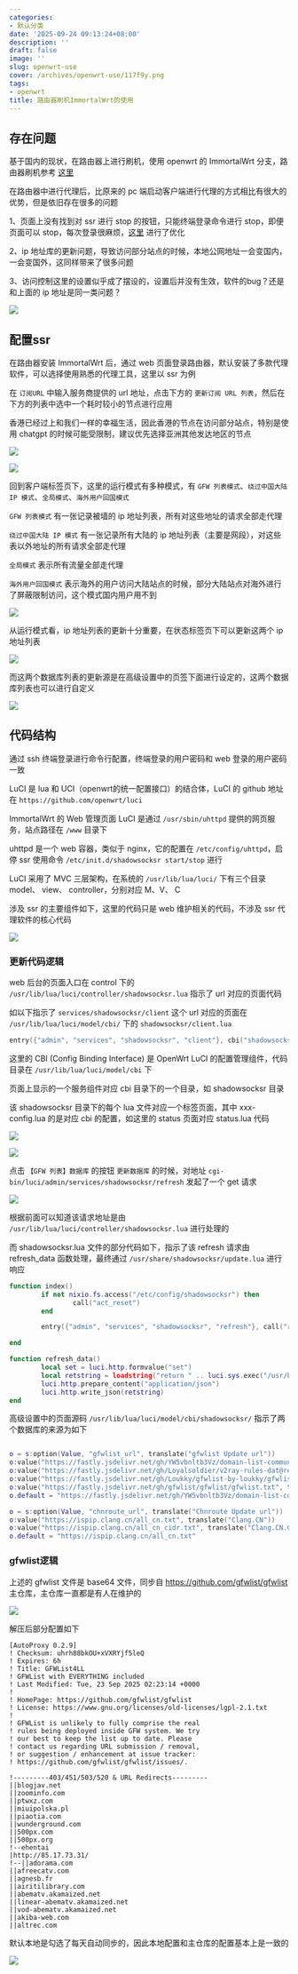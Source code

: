 ```yaml
---
categories:
- 默认分类
date: '2025-09-24 09:13:24+08:00'
description: ''
draft: false
image: ''
slug: openwrt-use
cover: /archives/openwrt-use/117f9y.png
tags:
- openwrt
title: 路由器刷机ImmortalWrt的使用
---
```

## 存在问题

基于国内的现状，在路由器上进行刷机，使用 openwrt 的 ImmortalWrt 分支，路由器刷机参考 [这里](https://www.cnblogs.com/Yuan2036/articles/17589915.html)

在路由器中进行代理后，比原来的 pc 端启动客户端进行代理的方式相比有很大的优势，但是依旧存在很多的问题

1、页面上没有找到对 ssr 进行 stop 的按钮，只能终端登录命令进行 stop，即便页面可以 stop，每次登录很麻烦，[这里](https://hujiao24.github.io/archives/openwrt-ssr-restart/) 进行了优化 

2、ip 地址库的更新问题，导致访问部分站点的时候，本地公网地址一会变国内，一会变国外，这同样带来了很多问题

3、访问控制这里的设置似乎成了摆设的，设置后并没有生效，软件的bug？还是和上面的 ip 地址是同一类问题？

![](/archives/openwrt-use/117f9y.png)

## 配置ssr

在路由器安装 ImmortalWrt 后，通过 web 页面登录路由器，默认安装了多款代理软件，可以选择使用熟悉的代理工具，这里以 ssr 为例

在 `订阅URL` 中输入服务商提供的 url 地址，点击下方的 `更新订阅 URL 列表`，然后在下方的列表中选中一个耗时较小的节点进行应用

香港已经过上和我们一样的幸福生活，因此香港的节点在访问部分站点，特别是使用 chatgpt 的时候可能受限制，建议优先选择亚洲其他发达地区的节点

![](/archives/openwrt-use/umxp8n.png)

![](/archives/openwrt-use/ybs2ec.png)

回到客户端标签页下，这里的运行模式有多种模式，有 `GFW 列表模式`、`绕过中国大陆 IP 模式`、`全局模式`、`海外用户回国模式`

`GFW 列表模式` 有一张记录被墙的 ip 地址列表，所有对这些地址的请求全部走代理

`绕过中国大陆 IP 模式` 有一张记录所有大陆的 ip 地址列表（主要是网段），对这些表以外地址的所有请求全部走代理

`全局模式` 表示所有流量全部走代理

`海外用户回国模式` 表示海外的用户访问大陆站点的时候，部分大陆站点对海外进行了屏蔽限制访问，这个模式国内用户用不到

![](/archives/openwrt-use/7fr978.png)

从运行模式看，ip 地址列表的更新十分重要，在状态标签页下可以更新这两个 ip 地址列表

![](/archives/openwrt-use/310u34.png)

而这两个数据库列表的更新源是在高级设置中的页签下面进行设定的，这两个数据库列表也可以进行自定义

![](/archives/openwrt-use/uszb5b.png)

## 代码结构

通过 ssh 终端登录进行命令行配置，终端登录的用户密码和 web 登录的用户密码一致

LuCI 是 lua 和 UCI（openwrt的统一配置接口）的结合体，LuCI 的 github 地址在 `https://github.com/openwrt/luci`

ImmortalWrt 的 Web 管理页面 LuCI 是通过 `/usr/sbin/uhttpd` 提供的网页服务，站点路径在 `/www` 目录下

uhttpd 是一个 web 容器，类似于 nginx，它的配置在 `/etc/config/uhttpd`，启停 ssr 使用命令 `/etc/init.d/shadowsocksr start/stop` 进行

LuCI 采用了 MVC 三层架构，在系统的 `/usr/lib/lua/luci/` 下有三个目录 model、 view、 controller，分别对应 M、V、 C

涉及 ssr 的主要组件如下，这里的代码只是 web 维护相关的代码，不涉及 ssr 代理软件的核心代码

![](/archives/openwrt-use/a9ez11.png)

### 更新代码逻辑

web 后台的页面入口在 control 下的 `/usr/lib/lua/luci/controller/shadowsocksr.lua` 指示了 url 对应的页面代码

如以下指示了 `services/shadowsocksr/client` 这个 url 对应的页面在 `/usr/lib/lua/luci/model/cbi/` 下的 `shadowsocksr/client.lua`

```lua
entry({"admin", "services", "shadowsocksr", "client"}, cbi("shadowsocksr/client"), _("SSR Client"), 10).leaf = true	
```

这里的 CBI (Config Binding Interface) 是 OpenWrt LuCI 的配置管理组件，代码目录在 `/usr/lib/lua/luci/model/cbi` 下

页面上显示的一个服务组件对应 cbi 目录下的一个目录，如 shadowsocksr 目录

该 shadowsocksr 目录下的每个 lua 文件对应一个标签页面，其中 xxx-config.lua 的是对应 cbi 的配置，如这里的 status 页面对应 status.lua 代码

![](/archives/openwrt-use/zp4a2d.png)

![](/archives/openwrt-use/7n9hra.png)

点击 `【GFW 列表】数据库` 的按钮 `更新数据库` 的时候，对地址 `cgi-bin/luci/admin/services/shadowsocksr/refresh` 发起了一个 get 请求 

![](/archives/openwrt-use/d5wtvd.png)

根据前面可以知道该请求地址是由 `/usr/lib/lua/luci/controller/shadowsocksr.lua` 进行处理的

而 shadowsocksr.lua 文件的部分代码如下，指示了该 refresh 请求由 refresh_data 函数处理，最终通过 `/usr/share/shadowsocksr/update.lua` 进行响应

```lua
function index()
        if not nixio.fs.access("/etc/config/shadowsocksr") then
                call("act_reset")
        end

        entry({"admin", "services", "shadowsocksr", "refresh"}, call("refresh_data"))

end

function refresh_data()
        local set = luci.http.formvalue("set")
        local retstring = loadstring("return " .. luci.sys.exec("/usr/bin/lua /usr/share/shadowsocksr/update.lua " .. set))()
        luci.http.prepare_content("application/json")
        luci.http.write_json(retstring)
end

```

高级设置中的页面源码 `/usr/lib/lua/luci/model/cbi/shadowsocksr/` 指示了两个数据库的来源为如下

```lua

o = s:option(Value, "gfwlist_url", translate("gfwlist Update url"))
o:value("https://fastly.jsdelivr.net/gh/YW5vbnltb3Vz/domain-list-community@release/gfwlist.txt", translate("v2fly/domain-list-community"))
o:value("https://fastly.jsdelivr.net/gh/Loyalsoldier/v2ray-rules-dat@release/gfw.txt", translate("Loyalsoldier/v2ray-rules-dat"))
o:value("https://fastly.jsdelivr.net/gh/Loukky/gfwlist-by-loukky/gfwlist.txt", translate("Loukky/gfwlist-by-loukky"))
o:value("https://fastly.jsdelivr.net/gh/gfwlist/gfwlist/gfwlist.txt", translate("gfwlist/gfwlist"))
o.default = "https://fastly.jsdelivr.net/gh/YW5vbnltb3Vz/domain-list-community@release/gfwlist.txt"

o = s:option(Value, "chnroute_url", translate("Chnroute Update url"))
o:value("https://ispip.clang.cn/all_cn.txt", translate("Clang.CN"))
o:value("https://ispip.clang.cn/all_cn_cidr.txt", translate("Clang.CN.CIDR"))
o.default = "https://ispip.clang.cn/all_cn.txt"

```


### gfwlist逻辑

上述的 gfwlist 文件是 base64 文件，同步自 https://github.com/gfwlist/gfwlist 主仓库，主仓库一直都是有人在维护的 

![](/archives/openwrt-use/2gqri2.png)

解压后部分配置如下 

```shell
[AutoProxy 0.2.9]
! Checksum: uhrh88bkOU+xVXRYjf5leQ
! Expires: 6h
! Title: GFWList4LL
! GFWList with EVERYTHING included
! Last Modified: Tue, 23 Sep 2025 02:23:14 +0000
!
! HomePage: https://github.com/gfwlist/gfwlist
! License: https://www.gnu.org/licenses/old-licenses/lgpl-2.1.txt
!
! GFWList is unlikely to fully comprise the real
! rules being deployed inside GFW system. We try
! our best to keep the list up to date. Please
! contact us regarding URL submission / removal,
! or suggestion / enhancement at issue tracker:
! https://github.com/gfwlist/gfwlist/issues/.

!---------403/451/503/520 & URL Redirects---------
||blogjav.net
||zoominfo.com
||ptwxz.com
||miuipolska.pl
||piaotia.com
||wunderground.com
||500px.com
||500px.org
!--ehentai
|http://85.17.73.31/
!--||adorama.com
||afreecatv.com
||agnesb.fr
||airitilibrary.com
||abematv.akamaized.net
||linear-abematv.akamaized.net
||vod-abematv.akamaized.net
||akiba-web.com
||altrec.com
```

默认本地是勾选了每天自动同步的，因此本地配置和主仓库的配置基本上是一致的

![](/archives/openwrt-use/966m0u.png)